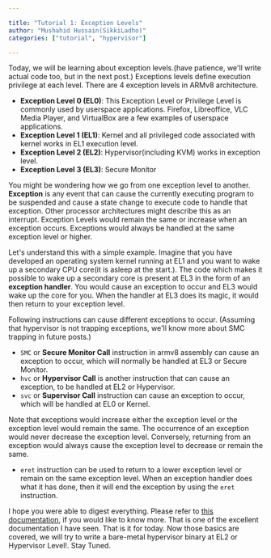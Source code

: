 ```yaml
---

title: "Tutorial 1: Exception Levels"
author: "Mushahid Hussain(SikkiLadho)"
categories: ["tutorial", "hypervisor"]

---
```


Today, we will be learning about exception levels.(have patience, we'll write actual code too, but in the next post.)
Exceptions levels define execution privilege at each level. There are 4 exception levels in ARMv8 architecture.

 - **Exception Level 0 (EL0)**: This Exception Level or Privilege Level is commonly used by userspace applications. Firefox, Libreoffice, VLC Media Player, and VirtualBox are a few examples of userspace applications.
 - **Exception Level 1 (EL1)**: Kernel and all privileged code associated with kernel works in EL1 execution level.
 - **Exception Level 2 (EL2)**: Hypervisor(including KVM) works in exception level.
 - **Exception Level 3 (EL3)**: Secure Monitor

You might be wondering how we go from one exception level to another. **Exception** is any event that can cause the currently executing program to be suspended and cause a state change to execute code to handle that exception. Other processor architectures might describe this as an interrupt. Exception Levels would remain the same or increase when an exception occurs. Exceptions would always be handled at the same exception level or higher.

Let's understand this with a simple example. Imagine that you have developed an operating system kernel running at EL1 and you want to wake up a secondary CPU core(it is asleep at the start.). The code which makes it possible to wake up a secondary core is present at EL3 in the form of an **exception handler**. You would cause an exception to occur and EL3 would wake up the core for you. When the handler at EL3 does its magic, it would then return to your exception level.


Following instructions can cause different exceptions to occur. (Assuming that hypervisor is not trapping exceptions, we'll know more about SMC trapping in future posts.)

- `SMC` or **Secure Monitor Call** instruction in armv8 assembly can cause an exception to occur, which will normally be handled at EL3 or Secure Monitor.
- `hvc` or **Hypervisor Call** is another instruction that can cause an exception, to be handled at EL2 or Hypervisor.
- `svc` or **Supervisor Call** instruction can cause an exception to occur, which will be handled at EL0 or Kernel.



Note that exceptions would increase either the exception level or the exception level would remain the same. The occurrence of an exception would never decrease the exception level. Conversely, returning from an exception would always cause the exception level to decrease or remain the same.

- `eret` instruction can be used to return to a lower exception level or remain on the same exception level. When an exception handler does what it has done, then it will end the exception by using the `eret` instruction.


I hope you were able to digest everything. Please refer to [this documentation](https://developer.arm.com/documentation/den0024/a), if you would like to know more. That is one of the excellent documentation I have seen. That is it for today. Now those basics are covered, we will try to write a bare-metal hypervisor binary at EL2 or Hypervisor Level!. Stay Tuned.
